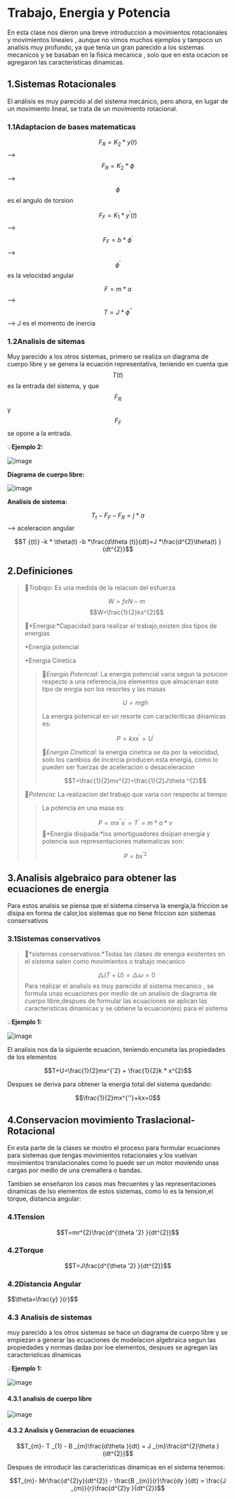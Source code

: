 # Trabajo, Energia y Potencia 
En esta clase nos dieron una breve introduccion a movimientos rotacionales y movimientos lineales , aunque no vimos muchos ejemplos y tampoco un analisis muy profundo, ya que tenia un gran parecido a los sistemas mecanicos y se basaban en la fisica mecanica , solo que en esta ocacion se agregaron las caracteristicas 
dinamicas.
## 1.Sistemas Rotacionales 

El análisis es muy parecido al del sistema mecánico, pero ahora, en lugar de un movimiento lineal, se trata de un movimiento rotacional.

### 1.1Adaptacion de bases matematicas 

 $$F_{R}= K_{2} * y(t)$$ --> $$F_{R}= K_{2} * \phi$$ --> $$\phi$$ es el angulo de torsion
 
 $$F_{F}= K_{1} * y^{'}(t)$$ --> $$F_{F}=b * \phi^{'}$$ --> $$\phi^{'}$$ es la velocidad angular

 $$F= m*a$$ --> $$T= J * \phi^{''}$$ --> J es el momento de inercia 

 ### 1.2Analisis de sitemas 

Muy parecido a los otros sistemas, primero se realiza un diagrama de cuerpo libre y se genera la ecuación representativa, teniendo en cuenta que $$T(t)$$ es la entrada del sistema, y que $$F_{R}$$ y $$F_{F}$$  se opone a la 
 entrada.

  💡**Ejemplo 2:**

  ![image](https://github.com/user-attachments/assets/05f424cb-f9c4-49af-b40f-fd95a6915128)

  **Diagrama de cuerpo libre:**

  ![image](https://github.com/user-attachments/assets/b5ed2526-764c-4e1c-9da1-f4181296cde7)

**Analisis de sistema:**

$$T _{t} -F _{F}-F _{R}=j *a$$ --> aceleracion angular

$$T {(t)} -k * \theta(t) -b *\frac{d\theta (t)}{dt}=J *\frac{d^{2}\theta(t) }{dt^{2}}$$

## 2.Definiciones 

>🔑*Trabajo:* Es una medida de la relacion del esfuerza
>
>$$W=fx  N-m$$
>$$W=\frac{1}{2}kx^{2}$$
>
>🔑*Energia:*Capacidad para realizar el trabajo,existen dos tipos de energias
>
>*Energia potencial
>
>*Energia Cinetica
>
>>🔑*Energia Potencial:* La energia potencial varia segun la posicion respecto a una referencia,los elementos que almacenan este tipo de enrgia
>>son los resortes y las masas
>>
>>$$U=mgh$$
>>
>>La energia potenical en un resorte con caracteriticas dinamicas es:
>>
>>$$P=kxx^{'}=U^{'}$$
>>
>>🔑*Energia Cinetical:* la energia cinetica se da por la velocidad, solo los cambios de incercia producen esta energia, como lo pueden ser fuerzas de aceleracion o desaceleracion
>>
>>$$T=\frac{1}{2}mv^{2}=\frac{1}{2}J\theta ^{2}$$
>>
>🔑*Potencia:* La realizacion del trabajo que varia con respecto al tiempo
>
>>La potencia en una masa es:
>>
>>$$P=mx^{''}x^{'}=T^{'}=m *a *v$$
>🔑*Energia disipada:*los amortiguadores disipan energia y potencia sus representaciones matematicas son:
>>
>> $$P=bx^{'2}$$

## 3.Analisis algebraico para obtener las ecuaciones de energia 

Para estos analsis se piensa que el sistema cinserva la energia,la friccion se disipa en forma de calor,los sistemas que no tiene friccion son sistemas conservativos

### 3.1Sistemas conservativos 

>🔑*sistemas conservativos:*Todas las clases de energia existentes en el sistema salen como movimientos o trabajo mecanico
>
>$$\bigtriangleup(T+U)=\bigtriangleup\omega=0$$
Para realizar el analisis es muy parecido al sistema mecanico , se formula unas ecuaciones por medio de un analisis de diagrama de cuerpo libre,despues de formular las ecuaciones se aplican las caracteristicas dinamicas y se obtiene la ecuacion(es) para el sistema

💡**Ejemplo 1:**

![image](https://github.com/user-attachments/assets/79e09adf-6ab4-4da2-93a4-dc303710dbc8)

El analisis nos da la siguiente ecuacion, teniendo encuneta las propiedades de los elementos 

$$T+U=\frac{1}{2}mx^{'2} + \frac{1}{2}k * x^{2}$$

Despues se deriva para obtener la energia total del sistema quedando:

$$\frac{1}{2}mx^{''}+kx=0$$

## 4.Conservacion movimiento Traslacional-Rotacional 

En esta parte de la clases se mostro el proceso para formular ecuaciones para sistemas que tengas movimientos rotacionales y los vuelvan movimientos translacionales 
como lo puede ser un motor moviendo unas cargas por medio de una cremallera o bandas.

Tambien se enseñaron los casos mas frecuentes y las representaciones dinamicas de lso elementos de estos sistemas, como lo es la tension,el torque,
distancia angular:

### 4.1Tension

$$T=mr^{2}\frac{d^{\theta '2} }{dt^{2}}$$

### 4.2Torque 

$$T=J\frac{d^{\theta '2} }{dt^{2}}$$

### 4.2Distancia Angular

$$\theta=\frac{y} }{r}$$

### 4.3 Analisis de sistemas 

muy parecido a los otros sistemas se hace un diagrama de cuerpo libre y se empiezan a generar las ecuaciones de modelacion algebraica
segun las propiedades y normas dadas por loe elementos, despues se agregan las caracteristicas dinamicas 

💡**Ejemplo 1:**

![image](https://github.com/user-attachments/assets/f1c6e48f-b918-450f-b922-d2717ff49cfd)

#### 4.3.1 analisis de cuerpo libre 

![image](https://github.com/user-attachments/assets/5342f65f-7d3a-44f0-b3cf-b75b68f87669)

#### 4.3.2 Analisis y Generacion de ecuaciones

$$T_{m}- T _{1} - B _{m}\frac{d\theta }{dt} = J _{m}\frac{d^{2}\theta }{dt^{2}}$$

Despues de introducir las caracteristicas dinamicas en el sistema tenemos:

$$T_{m}- Mr\frac{d^{2}y}{dt^{2}} - \frac{B _{m}}{r}\frac{dy }{dt} = \frac{J _{m}}{r}\frac{d^{2}y }{dt^{2}}$$

